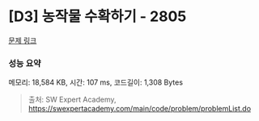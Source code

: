 # [D3] 농작물 수확하기 - 2805 

[문제 링크](https://swexpertacademy.com/main/code/problem/problemDetail.do?contestProbId=AV7GLXqKAWYDFAXB) 

### 성능 요약

메모리: 18,584 KB, 시간: 107 ms, 코드길이: 1,308 Bytes



> 출처: SW Expert Academy, https://swexpertacademy.com/main/code/problem/problemList.do
